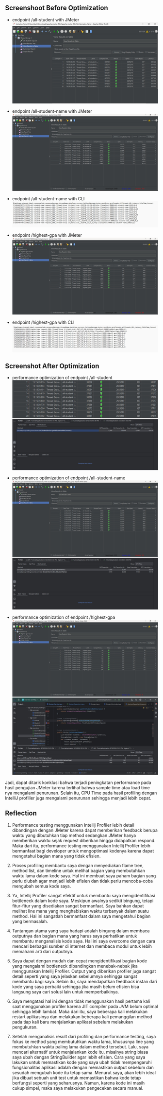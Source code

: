 ## Screenshoot Before Optimization

- endpoint /all-student with JMeter
![Before optimization](images/all_students_jmeter_before.jpg)


- endpoint /all-student-name with JMeter
![](images/name_table_before.jpg)


- endpoint /all-student-name with CLI
![](images/name_cli_before.jpg)


- endpoint /highest-gpa with JMeter
![](images/gpa_table_before.jpg)


- endpoint /highest-gpa with CLI
![](images/gpa_cli_before.jpg)

## Screenshot After Optimization

- performance optimization of endpoint /all-student
![after optimization](images/all_students_jmeter_after.jpg)
![](images/all_students_profiler.jpg)


- performance optimization of endpoint /all-student-name
![](images/name_table_after.jpg)
![](images/student_name_profiler.jpg)

  
- performance optimization of endpoint /highest-gpa
![](images/gpa_table_after.jpg)
![](images/gpa_profiler.jpg)

Jadi, dapat ditarik konklusi bahwa terjadi peningkatan performance pada hasil pengujian JMeter karena terlihat bahwa sample time atau load time nya mengalami penurunan.
Selain itu, CPU Time pada hasil profiling dengan IntelliJ profiller juga mengalami penurunan sehingga menjadi lebih cepat.

## Reflection
1. Performance testing menggunakan Intellij Profiler lebih detail dibandingan dengan JMeter karena dapat memberikan feedback berupa waktu yang dibutuhkan tiap method sedangkan JMeter hanya memberikan waktu sejak request diberikan hingga didapatkan respond.
Maka dari itu, performance testing menggunakan Intellij Profiler lebih bermanfaat bagi developer untuk mengoptimasi kodenya karena dapat mengetahui bagian mana yang tidak efisien.


2. Proses profiling membantu saya dengan menyediakan flame tree, method list, dan timeline untuk melihat bagian yang membutuhkan waktu lama dalam kode saya.
Hal ini membuat saya paham bagian yang perlu diubah agar menjadi lebih efisien dan tidak perlu mencoba-coba mengubah semua kode saya.


3. Ya, Intellij Profiler sangat efektif untuk membantu saya mengidentifikasi bottleneck dalam kode saya. Meskipun awalnya sedikit bingung, tetapi fitur-fitur yang disediakan sangat bermanfaat.
Saya bahkan dapat melihat line mana yang menghabiskan waktu terbanyak dalam suatu method. Hal ini sangatlah bermanfaat dalam saya mengetahui bagian yang bermasalah.


4. Tantangan utama yang saya hadapi adalah bingung dalam membaca outputnya dan bagian mana yang harus saya perhatikan untuk membantu menganalisis kode saya. Hal ini saya overcome dengan cara mencari berbagai sumber di internet dan membaca modul untuk lebih memahami arti dari outputnya.


5. Saya dapat dengan mudah dan cepat mengidentifikasi bagian kode yang mengalami bottleneck dibandingkan menebak-nebak jika menggunakan Intellij Profiler. 
Output yang diberikan profiler juga sangat detail seperti yang saya jelaskan sebelumnya sehingga sangat membantu bagi saya.
Selain itu, saya mendapatkan feedback instan dari kode yang saya perbaiki sehingga jika masih belum efisien bisa langsung saya cari solusi lain untuk memperbaikinya.


6. Saya mengatasi hal ini dengan tidak menggunakan hasil pertama kali saat menggunakan profiler karena JIT compiler pada 
JVM belum optimal sehingga lebih lambat. Maka dari itu, saya beberapa kali melakukan restart aplikasinya dan melakukan beberapa 
kali pemanggilan method pada tiap kali baru menjalankan aplikasi sebelum melakukan pengukuran.


7. Setelah menganalisis result dari profiling dan performance testing, saya fokus ke method yang membutuhkan waktu lama, khususnya line yang membutuhkan waktu paling lama dalam method tersebut.
Lalu, saya mencari alternatif untuk menjalankan kode itu, misalnya string biasa saya ubah dengan StringBuilder agar lebih efisien. 
Cara yang saya lakukan untuk memastikan kode yang saya ubah tidak mempengaruhi fungsionalitas aplikasi adalah dengan memastikan 
output sebelum dan sesudah mengubah kode itu tetap sama. Menurut saya, akan lebih ideal jika dibuat sebuah unit test untuk memastikan bahwa kode 
tetap berfungsi seperti yang seharusnya. Namun, karena kode ini masih cukup simpel, maka saya melakukan pengecekan secara manual.
